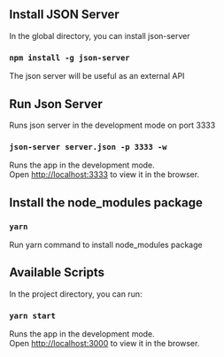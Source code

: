 ## Install JSON Server
In the global directory, you can install json-server

### `npm install -g json-server`
The json server will be useful as an external API

## Run Json Server
Runs json server in the development mode on port 3333

### `json-server server.json -p 3333 -w`

Runs the app in the development mode.<br />
Open [http://localhost:3333](http://localhost:3333) to view it in the browser.

## Install the node_modules package

### `yarn`
Run yarn command to install node_modules package

## Available Scripts

In the project directory, you can run:

### `yarn start`

Runs the app in the development mode.<br />
Open [http://localhost:3000](http://localhost:3000) to view it in the browser.
